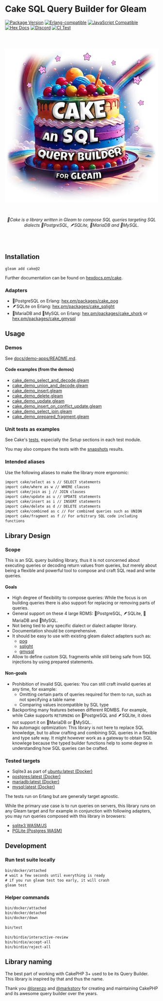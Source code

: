 # Cake SQL Query Builder for Gleam

[![Package <a href="https://github.com/inoas/gleam-cake/releases"><img src="https://img.shields.io/github/release/inoas/gleam-cake" alt="GitHub release"></a> Version](https://img.shields.io/hexpm/v/cake)](https://hex.pm/packages/cake)
[![Erlang-compatible](https://img.shields.io/badge/target-erlang-b83998)](https://www.erlang.org/)
[![JavaScript Compatible](https://img.shields.io/badge/target-javascript-f3e155)](https://en.wikipedia.org/wiki/JavaScript)
[![Hex Docs](https://img.shields.io/badge/hex-docs-ffaff3)](https://hexdocs.pm/cake/)
[![Discord](https://img.shields.io/discord/768594524158427167?label=discord%20chat&amp;color=5865F2)](https://discord.gg/Fm8Pwmy)
[![CI Test](https://github.com/inoas/gleam-cake/actions/workflows/test.yml/badge.svg?branch=main&amp;event=push)](https://github.com/inoas/gleam-cake/actions/workflows/test.yml)

<br>
<br>

<p align="center">
  <img src="https://raw.githubusercontent.com/inoas/gleam-cake/main/cake-logo.png" alt="Cake Logo" style="max-height: 33vh; width: auto; height: auto" width="480" height="480"/>
</p>

<br>

<p align="center">
  <i>
    🎂Cake is a library written in Gleam to compose SQL queries targeting SQL
    dialects 🐘PostgreSQL, 🪶SQLite, 🦭MariaDB and 🐬MySQL.
  </i>
</p>

<br>
<br>

## Installation

```shell
gleam add cake@2
```

Further documentation can be found on [hexdocs.pm/cake](https://hexdocs.pm/cake).

### Adapters

- 🐘PostgreSQL on Erlang: [hex.pm/packages/cake_pog](https://hex.pm/packages/cake_pog)
- 🪶SQLite on Erlang: [hex.pm/packages/cake_sqlight](https://hex.pm/packages/cake_sqlight)
- 🦭MariaDB and 🐬MySQL on Erlang: [hex.pm/packages/cake_shork](https://hex.pm/packages/cake_shork)
  or [hex.pm/packages/cake_gmysql](https://hex.pm/packages/cake_gmysql)

<!--
TODO:
- SQLite on WASM/JS https://sqlite.org/wasm
- Postgres WASM via https://pglite.dev/
-->

## Usage

### Demos

See [docs/demo-apps/README.md](https://github.com/inoas/gleam-cake/blob/main/docs/demo-apps/README.md#available-demos).

#### Code examples (from the demos)

- [cake\_demo\_select\_and\_decode.gleam](https://github.com/inoas/gleam-cake/blob/main/docs/demo-apps/demos/01_select_and_decode/src/cake_demo_select_and_decode.gleam)
- [cake\_demo\_union\_and\_decode.gleam](https://github.com/inoas/gleam-cake/blob/main/docs/demo-apps/demos/02_union_and_decode/src/cake_demo_union_and_decode.gleam)
- [cake\_demo\_insert.gleam](https://github.com/inoas/gleam-cake/blob/main/docs/demo-apps/demos/03_insert/src/cake_demo_insert.gleam)
- [cake\_demo\_delete.gleam](https://github.com/inoas/gleam-cake/blob/main/docs/demo-apps/demos/04_delete/src/cake_demo_delete.gleam)
- [cake\_demo\_update.gleam](https://github.com/inoas/gleam-cake/blob/main/docs/demo-apps/demos/05_update/src/cake_demo_update.gleam)
- [cake\_demo\_insert\_on\_conflict\_update.gleam](https://github.com/inoas/gleam-cake/blob/main/docs/demo-apps/demos/06_insert_on_conflict_update/src/cake_demo_insert_on_conflict_update.gleam)
- [cake\_demo\_select\_join.gleam](https://github.com/inoas/gleam-cake/blob/main/docs/demo-apps/demos/07_select_join/src/cake_demo_select_join.gleam)
- [cake\_demo\_prepared\_fragment.gleam](https://github.com/inoas/gleam-cake/blob/main/docs/demo-apps/demos/08_prepared_fragment/src/cake_demo_prepared_fragment.gleam)
<!--
- transactions -- TODO v2
- create view -- TODO v3
-->

### Unit tests as examples

See Cake's [tests](https://github.com/inoas/gleam-cake/tree/main/test/cake_test),
especially the _Setup_ sections in each test module.

You may also compare the tests with the
[snapshots](https://github.com/inoas/gleam-cake/tree/main/birdie_snapshots)
results.

### Intended aliases

Use the following aliases to make the library more ergonomic:

```gleam
import cake/select as s // SELECT statements
import cake/where as w // WHERE clauses
import cake/join as j // JOIN clauses
import cake/update as u // UPDATE statements
import cake/insert as i // INSERT statements
import cake/delete as d // DELETE statements
import cake/combined as c // For combined queries such as UNION
import cake/fragment as f // For arbitrary SQL code including functions
```

## Library Design

### Scope

This is an SQL query building library, thus it is not concerned about executing
queries or decoding return values from queries, but merely about being a
flexible and powerful tool to compose and craft SQL read and write queries.

#### Goals

- High degree of flexibility to compose queries:
  While the focus is on building queries there is also support for replacing
  or removing parts of queries.
- General support on these 4 large RDMS: 🐘PostgreSQL, 🪶SQLite, 🦭MariaDB and
  🐬MySQL.
- Not being tied to any specific dialect or dialect adapter library.
- Documentation should be comprehensive.
- It should be easy to use with existing gleam dialect adapters such as:
  - [pog](https://hex.pm/packages/pog)
  - [sqlight](https://hex.pm/packages/sqlight)
  - [gmysql](https://hex.pm/packages/gmysql)
- Allow to define custom SQL fragments while still being safe
  from SQL injections by using prepared statements.

#### Non-goals

- Prohibition of invalid SQL queries: You can still craft invalid queries at
  any time, for example:
  - Omitting certain parts of queries required for them to run, such as
    not specifying a table name
  - Comparing values incompatible by SQL type
- Backporting many features between different RDMBS. For example, while Cake
  supports `RETURNING` on 🐘PostgreSQL and 🪶SQLite, it does not support it on
  🦭MariaDB or 🐬MySQL.
- No automagic optimization: This library is not here to replace SQL knowledge,
  but to allow crafting and combining SQL queries in a flexible and type safe
  way. It might however work as a gateway to obtain SQL knowlege because
  the typed builder functions help to some degree in understanding how SQL
  queries can be crafted.

### Tested targets

- Sqlite3 as part of [ubuntu:latest (Docker)](https://hub.docker.com/_/ubuntu)
- [postgres:latest (Docker)](https://hub.docker.com/_/postgres)
- [mariadb:latest (Docker)](https://hub.docker.com/_/mariadb)
- [mysql:latest (Docker)](https://hub.docker.com/_/mysql)

The tests run on Erlang but are generally target agnostic.

While the primary use case is to run queries on servers, this library runs on
any Gleam target and for example in conjunction with following adapters, you may
run queries composed with this library in browsers:
- [sqlite3 WASM/JS](https://sqlite.org/wasm)
- [PGLite (Postgres WASM)](https://pglite.dev/)

## Development

### Run test suite locally

```shell
bin/docker/attached
# wait a few seconds until everything is ready
# if you run gleam test too early, it will crash
gleam test
```

### Helper commands

```shell
bin/docker/attached
bin/docker/detached
bin/docker/down

bin/test

bin/birdie/interactive-review
bin/birdie/accept-all
bin/birdie/reject-all
```

## Library naming

The best part of working with CakePHP 3+ used to be its Query Builder. This
library is inspired by that and thus the name.

Thank you [@lorenzo](https://github.com/lorenzo) and
[@markstory](https://github.com/markstory) for creating and maintaining CakePHP
and its awesome query builder over the years.
